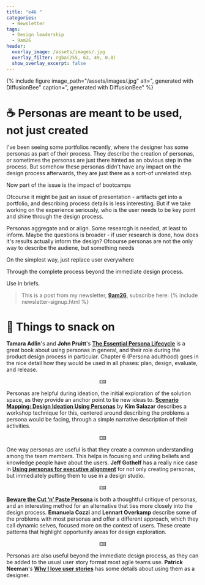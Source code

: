 ```yaml
---
title: "e46 "
categories:
  - Newsletter
tags:
  - Design leadership
  - 9am26
header:
  overlay_image: /assets/images/.jpg
  overlay_filter: rgba(255, 63, 49, 0.8)
  show_overlay_excerpt: false
---
```



{% include figure image_path="/assets/images/.jpg" alt=", generated with DiffusionBee" caption=", generated with DiffusionBee" %}

# ☕ Personas are meant to be used, not just created

I've been seeing some portfolios recently, where the designer has some personas as part of their process. They describe the creation of personas, or sometimes the personas are just there hinted as an obvious step in the process. But somehow these personas didn't have any impact on the design process afterwards, they are just there as a sort-of unrelated step.

Now part of the issue is the impact of bootcamps

Ofcourse it might be just an issue of presentation - artifacts get into a portfolio, and describing process details is less interesting. But if we take working on the experience seriously, who is the user needs to be key point and shine through the design process.


Personas aggregate and or align. Some researcgh is needed, at least to inform.
Maybe the questions is broader - if user research is done, how does it's results actually inform the design?
Ofcourse personas are not the only way to describe the audiene, but something needs 

On the simplest way, just replace user everywhere

Through the complete process beyond the immediate design process.

Use in briefs.





> This is a post from my newsletter, **[9am26](https://polgarp.com/categories/newsletter/)**, subscribe here:
> {% include newsletter-signup.html %}

# 🍪 Things to snack on

**Tamara Adlin**'s and **John Pruitt**'s [**The Essential Persona Lifecycle**](https://www.oreilly.com/library/view/the-essential-persona/9780123814180/) is a great book about using personas in general, and their role during the product design process in particular. Chapter 6 (Persona adulthood) goes in the nice detail how they would be used in all phases: plan, design, evaluate, and release.

<p style="text-align: center;">🁓</p>

Personas are helpful during ideation, the initial exploration of the solution space, as they provide an anchor point to tie new ideas to. [**Scenario Mapping: Design Ideation Using Personas**](https://www.nngroup.com/articles/scenario-mapping-personas/) by **Kim Salazar** describes a workshop technique for this, centered around describing the problems a persona would be facing, through a simple narrative description of their activities. 

<p style="text-align: center;">🁓</p>

One way personas are useful is that they create a common understanding among the team members. This helps in focusing and uniting beliefs and knowledge people have about the users. **Jeff Gothelf** has a really nice case in [**Using personas for executive alignment**](https://jeffgothelf.com/blog/using-personas-for-executive-alignment/) for not only creating personas, but immediately putting them to use in a design studio.

<p style="text-align: center;">🁓</p>

[**Beware the Cut ‘n’ Paste Persona**](https://alistapart.com/article/beware-the-cut-n-paste-persona/) is both a thoughtful critique of personas, and an interesting method for an alternative that ties more closely into the design process. **Emanuela Cozzi** and **Lennart Overkamp** describe some of the problems with most personas and offer a different approach, which they call dynamic selves, focused more on the context of users. These create patterns that highlight opportunity areas for design exploration. 

<p style="text-align: center;">🁓</p>

Personas are also useful beyond the immediate design process, as they can be added to the usual user story format most agile teams use. **Patrick Neeman**'s [**Why I love user stories**](https://www.usabilitycounts.com/2013/10/11/why-i-love-user-stories/) has some details about using them as a designer.

